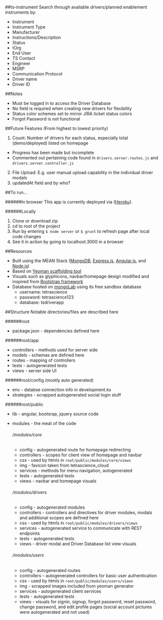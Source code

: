 ##ts-instrument
Search through available drivers/planned enablement instruments by:

- Instrument
- Instrument Type
- Manufacturer
- Instructions/Description
- Status
- tOrg
- End User
- TS Contact
- Engineer
- MSRP
- Communication Protocol
- Driver name
- Driver ID

##Notes
- Must be logged in to access the Driver Database
- No field is required when creating new drivers for flexibility
- Status color schemes set to mirror JIRA ticket status colors
- Forgot Password is not functional

##Future Features (From highest to lowest priority)
1. Count: Number of drivers for each status, especially total (demo/deployed) listed on homepage
  - Progress has been made but incomplete
  - Commented out pertaining code found in `drivers.server.routes.js` and `drivers.server.controller.js`
2. File Upload: E.g. user manual upload capability in the individual driver modals
3. updatedAt field and by who?

##To run...

######In browser
This app is currently deployed via ([Heroku](https://tsdriverappprod.herokuapp.com/)).

######Locally
1. Clone or download zip
2. cd to root of the project
3. Run by entering `$ node server` or `$ grunt` to refresh page after local code changes
4. See it in action by going to localhost:3000 in a browser

##Resources
- Built using the MEAN Stack ([MongoDB](https://www.mongodb.com/), [Express.js](https://expressjs.com/), [Angular.js](https://github.com/angular/angular.js), and [Node.js](https://nodejs.org/en/))
- Based on [Yeoman scaffolding tool](http://yeoman.io/)
- Visuals such as glyphicons, navbar/homepage design modified and inspired from [Bootstrap framework](http://getbootstrap.com/)
- Database hosted on [mongoLab](https://mlab.com/home) using its free sandbox database
  * username: tetrascience
  * password: tetrascience123
  * database: tsdriverapp

##Structure
Notable directories/files are described here

######root
- package.json - dependencies defined here

######root/app
- controllers - methods used for server side
- models - schemas are defined here
- routes - mapping of controllers
- tests - autogenerated tests
- views - server side UI

######root/config (mostly auto generated)
- env - databse connection info in development.ks
- strategies - scrapped autogenerated social login stuff

######root/public
- lib - angular, bootsrap, jquery source code
- modules - the meat of the code
  ###### /modules/core
    - config - autogenerated route for homepage redirecting
    - controllers - scopes for client view of homepage and navbar
    - css - used by htmls in `root/public/modules/core/views`
    - img - favicon taken from tetrascience_cloud
    - services - methods for menu navigation, autogenerated 
    - tests - autogenerated tests
    - views - navbar and homepage visuals
  
  ###### /modules/drivers
    - config - autogenerated modules
    - controllers - controllers and directives for driver modules, modals and additional scopes are defined here
    - css - used by htmls in `root/public/modules/drivers/views`
    - services - autogenerated service to communicate with REST endpoints
    - tests - autogenerated tests
    - views - driver modal and Driver Database list view visuals
  
  ###### /modules/users
    - config - autogenerated routes
    - controllers - autogenerated controllers for basic user authentication
    - css - used by htmls in `root/public/modules/users/views`
    - img - scrapped images included from yeoman generator
    - services - autogenerated client services
    - tests - autogenerated tests
    - views - visuals for signin, signup, forgot password, reset password, change password, and edit profile pages (social account pictures were autogenerated and not used)
